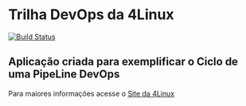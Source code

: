 # Trilha DevOps da 4Linux

<!-- Altere a Flag abaixo com sua URL do Travis -->
[![Build Status](https://travis-ci.org/sandroaprs/DevOpsLab-HelloWorld.svg?branch=master)](https://travis-ci.org/sandroaprs/DevOpsLab-HelloWorld)


## Aplicação criada para exemplificar o Ciclo de uma PipeLine DevOps


Para maiores informações acesse o [Site da 4Linux](https://www.4linux.com.br/cursos/devops)
